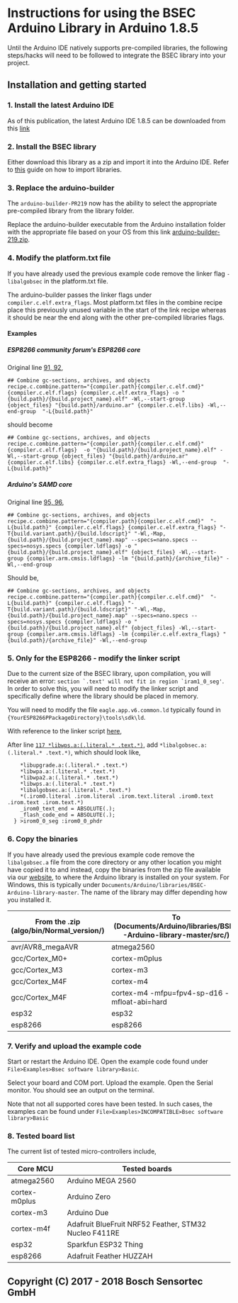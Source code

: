 # Instructions for using the BSEC Arduino Library in Arduino 1.8.5

Until the Arduino IDE natively supports pre-compiled libraries, the following steps/hacks will need to be followed to integrate the BSEC library into your project.

## Installation and getting started

### 1. Install the latest Arduino IDE

As of this publication, the latest Arduino IDE 1.8.5 can be downloaded from this [link](https://www.arduino.cc/download_handler.php)

### 2. Install the BSEC library

Either download this library as a zip and import it into the Arduino IDE. Refer to [this](https://www.arduino.cc/en/Guide/Libraries) guide on how to import libraries.

### 3. Replace the arduino-builder

The `arduino-builder-PR219` now has the ability to select the appropriate pre-compiled library from the library folder.

Replace the arduino-builder executable from the Arduino installation folder with the appropriate file based on your OS from this link [arduino-builder-219.zip](http://downloads.arduino.cc/PR/arduino-builder/arduino-builder-219.zip).

### 4. Modify the platform.txt file

If you have already used the previous example code remove the linker flag `-libalgobsec` in the platform.txt file.

The arduino-builder passes the linker flags under `compiler.c.elf.extra_flags`. Most platform.txt files in the combine recipe place this previously unused variable in the start of the link recipe whereas it should be near the end along with the other pre-compiled libraries flags.

#### Examples

##### ESP8266 community forum's ESP8266 core

Original line [91, 92](https://github.com/esp8266/Arduino/blob/42f824b2e4a1df8812306d40f2ea59a1323618c1/platform.txt#L91),

```
## Combine gc-sections, archives, and objects
recipe.c.combine.pattern="{compiler.path}{compiler.c.elf.cmd}" {compiler.c.elf.flags} {compiler.c.elf.extra_flags} -o "{build.path}/{build.project_name}.elf" -Wl,--start-group {object_files} "{build.path}/arduino.ar" {compiler.c.elf.libs} -Wl,--end-group  "-L{build.path}"
```

should become

```
## Combine gc-sections, archives, and objects
recipe.c.combine.pattern="{compiler.path}{compiler.c.elf.cmd}" {compiler.c.elf.flags}  -o "{build.path}/{build.project_name}.elf" -Wl,--start-group {object_files} "{build.path}/arduino.ar" {compiler.c.elf.libs} {compiler.c.elf.extra_flags} -Wl,--end-group  "-L{build.path}"
```

##### Arduino's SAMD core

Original line [95, 96](https://github.com/arduino/ArduinoCore-samd/blob/2facbf6177ef568b9f05cce204c1563bfa6362e4/platform.txt#L95),

```
## Combine gc-sections, archives, and objects
recipe.c.combine.pattern="{compiler.path}{compiler.c.elf.cmd}"  "-L{build.path}" {compiler.c.elf.flags} {compiler.c.elf.extra_flags} "-T{build.variant.path}/{build.ldscript}" "-Wl,-Map,{build.path}/{build.project_name}.map" --specs=nano.specs --specs=nosys.specs {compiler.ldflags} -o "{build.path}/{build.project_name}.elf" {object_files} -Wl,--start-group {compiler.arm.cmsis.ldflags} -lm "{build.path}/{archive_file}" -Wl,--end-group
```

Should be,
```
## Combine gc-sections, archives, and objects
recipe.c.combine.pattern="{compiler.path}{compiler.c.elf.cmd}"  "-L{build.path}" {compiler.c.elf.flags} "-T{build.variant.path}/{build.ldscript}" "-Wl,-Map,{build.path}/{build.project_name}.map" --specs=nano.specs --specs=nosys.specs {compiler.ldflags} -o "{build.path}/{build.project_name}.elf" {object_files} -Wl,--start-group {compiler.arm.cmsis.ldflags} -lm {compiler.c.elf.extra_flags} "{build.path}/{archive_file}" -Wl,--end-group
```

### 5. Only for the ESP8266 - modify the linker script

Due to the current size of the BSEC library, upon compilation, you will receive an error: ```section `.text' will not fit in region `iram1_0_seg'```. In order to solve this, you will need to modify the linker script and specifically define where the library should be placed in memory.

You will need to modify the file `eagle.app.v6.common.ld` typically found in `{YourESP8266PPackageDirectory}\tools\sdk\ld`. 

With reference to the linker script [here](https://github.com/esp8266/Arduino/blob/master/tools/sdk/ld/eagle.app.v6.common.ld),

After line [`117 *libwps.a:(.literal.* .text.*)`](https://github.com/esp8266/Arduino/blob/42f824b2e4a1df8812306d40f2ea59a1323618c1/tools/sdk/ld/eagle.app.v6.common.ld#L117),
add `*libalgobsec.a:(.literal.* .text.*)`, which should look like,

```
    *libupgrade.a:(.literal.* .text.*)
    *libwpa.a:(.literal.* .text.*)
    *libwpa2.a:(.literal.* .text.*)
    *libwps.a:(.literal.* .text.*)
	*libalgobsec.a:(.literal.* .text.*)
    *(.irom0.literal .irom.literal .irom.text.literal .irom0.text .irom.text .irom.text.*)
    _irom0_text_end = ABSOLUTE(.);
    _flash_code_end = ABSOLUTE(.);
  } >irom0_0_seg :irom0_0_phdr
```

### 6. Copy the binaries

If you have already used the previous example code remove the `libalgobsec.a` file from the core directory or any other location you might have copied it to and instead, copy the binaries from the zip file available via our [website](https://www.bosch-sensortec.com/en/bst/products/all_products/bsec), to where the Arduino library is installed on your system. For Windows, this is typically under `Documents/Arduino/libraries/BSEC-Arduino-library-master`. The name of the library may differ depending how you installed it.

| From the .zip (algo/bin/Normal_version/) | To (Documents/Arduino/libraries/BSEC-Arduino-library-master/src/) |
|------|----|
| avr/AVR8_megaAVR | atmega2560 |
| gcc/Cortex_M0+ | cortex-m0plus |
| gcc/Cortex_M3 | cortex-m3 |
| gcc/Cortex_M4F | cortex-m4 |
| gcc/Cortex_M4F | cortex-m4 -mfpu=fpv4-sp-d16 -mfloat-abi=hard |
| esp32 |  esp32 |
| esp8266 |  esp8266 |

### 7. Verify and upload the example code

Start or restart the Arduino IDE. Open the example code found under ```File>Examples>Bsec software library>Basic```.

Select your board and COM port. Upload the example. Open the Serial monitor. You should see an output on the terminal.

Note that not all supported cores have been tested. In such cases, the examples can be found under ```File>Examples>INCOMPATIBLE>Bsec software library>Basic```

### 8. Tested board list

The current list of tested micro-controllers include,

| Core MCU | Tested boards |
|----------|---------------|
| atmega2560 | Arduino MEGA 2560 |
| cortex-m0plus | Arduino Zero |
| cortex-m3 | Arduino Due |
| cortex-m4f | Adafruit BlueFruit NRF52 Feather, STM32 Nucleo F411RE |
| esp32 | Sparkfun ESP32 Thing |
| esp8266 | Adafruit Feather HUZZAH |
## Copyright (C) 2017 - 2018 Bosch Sensortec GmbH